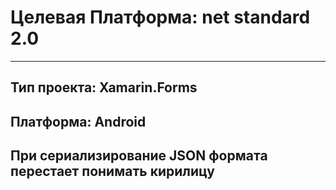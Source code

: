 # Целевая Платформа: net standard 2.0
------------------------
Тип проекта: Xamarin.Forms
------------------------
Платформа: Android
------------------------
При сериализирование JSON формата перестает понимать кирилицу
------------------------
